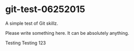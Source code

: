 # git-test-06252015
A simple test of Git skillz. 

Please write something here. It can be absolutely anything.

Testing Testing 123
